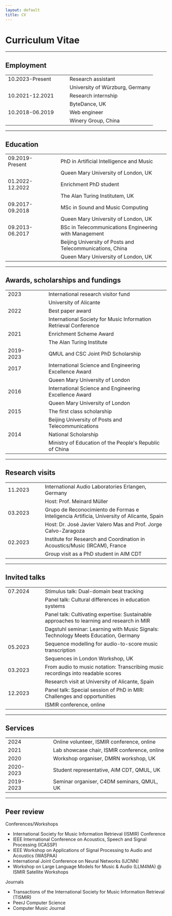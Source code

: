 ```yaml
---
layout: default
title: CV
---
```


# Curriculum Vitae

---

## Employment

|                       |                           |       |
|:--------------------- |:------------------------- |:----- |
| 10.2023-Present    | &nbsp;&nbsp;&nbsp;&nbsp;  | Research assistant |
|                       | | University of Würzburg, Germany |
| 10.2021-12.2021    | &nbsp;&nbsp;&nbsp;&nbsp;  | Research internship |
|                       | | ByteDance, UK |
| 10.2018-06.2019    | &nbsp;&nbsp;&nbsp;&nbsp;  | Web engineer |
|                       | | Winery Group, China |

---

## Education

|                   |                           |       |
|:----------------- |:------------------------- |:----- |
| 09.2019-Present| &nbsp;&nbsp;&nbsp;&nbsp;  | PhD in Artificial Intelligence and Music |
|                   | | Queen Mary University of London, UK |
| 01.2022-12.2022| &nbsp;&nbsp;&nbsp;&nbsp;  | Enrichment PhD student |
|                   | | The Alan Turing Institutem, UK |
| 09.2017-09.2018| &nbsp;&nbsp;&nbsp;&nbsp;  | MSc in Sound and Music Computing |
|                   | | Queen Mary University of London, UK |
| 09.2013-06.2017| &nbsp;&nbsp;&nbsp;&nbsp;  | BSc in Telecommunications Engineering with Management |
|                   | | Beijing University of Posts and Telecommunications, China |
|                   | | Queen Mary University of London, UK |

---

## Awards, scholarships and fundings

|       |                           |     |
|:----- |:------------------------- |:--- |
| 2023  | &nbsp;&nbsp;&nbsp;&nbsp;  | International research visitor fund |
|       | | University of Alicante |
| 2022  | &nbsp;&nbsp;&nbsp;&nbsp;  | Best paper award |
|       | | International Society for Music Information Retrieval Conference |
| 2021  | &nbsp;&nbsp;&nbsp;&nbsp;  | Enrichment Scheme Award |
|       | | The Alan Turing Institute |
| 2019-2023  | &nbsp;&nbsp;&nbsp;&nbsp;  | QMUL and CSC Joint PhD Scholarship |
| 2017  | &nbsp;&nbsp;&nbsp;&nbsp;  | International Science and Engineering Excellence Award |
|       | | Queen Mary University of London |
| 2016  | &nbsp;&nbsp;&nbsp;&nbsp;  | International Science and Engineering Excellence Award |
|       | | Queen Mary University of London |
| 2015  | &nbsp;&nbsp;&nbsp;&nbsp;  | The first class scholarship |
|       | | Beijing University of Posts and Telecommunications |
| 2014  | &nbsp;&nbsp;&nbsp;&nbsp;  | National Scholarship |
|       | | Ministry of Education of the People's Republic of China |

---

## Research visits

|           |                           |     |
|:--------- |:------------------------- |:--- |
| 11.2023   | &nbsp;&nbsp;&nbsp;&nbsp;  | International Audio Laboratories Erlangen, Germany |
|           | | Host: Prof. Meinard Müller |
| 03.2023   | &nbsp;&nbsp;&nbsp;&nbsp;  | Grupo de Reconocimiento de Formas e Inteligencia Artificia, University of Alicante, Spain |
|           | | Host: Dr. José Javier Valero Mas and Prof. Jorge Calvo-Zaragoza |
| 02.2023   | &nbsp;&nbsp;&nbsp;&nbsp;  | Institute for Research and Coordination in Acoustics/Music (IRCAM), France |
|           | | Group visit as a PhD student in AIM CDT |

---

## Invited talks

|           |                           |     |
|:--------- |:------------------------- |:--- |
| 07.2024   | &nbsp;&nbsp;&nbsp;&nbsp;  | Stimulus talk: Dual-domain beat tracking |
|           | &nbsp;&nbsp;&nbsp;&nbsp;  | Panel talk: Cultural differences in education systems |
|           | &nbsp;&nbsp;&nbsp;&nbsp;  | Panel talk: Cultivating expertise: Sustainable approaches to learning and research in MIR |
|           | | Dagstuhl seminar: Learning with Music Signals: Technology Meets Education, Germany |
| 05.2023   | &nbsp;&nbsp;&nbsp;&nbsp;  | Sequence modelling for audio-to-score music transcription |
|           | | Sequences in London Workshop, UK |
| 03.2023   | &nbsp;&nbsp;&nbsp;&nbsp;  | From audio to music notation: Transcribing music recordings into readable scores |
|           | | Research visit at University of Alicante, Spain |
| 12.2023   | &nbsp;&nbsp;&nbsp;&nbsp;  | Panel talk: Special session of PhD in MIR: Challenges and opportunities |
|           | | ISMIR conference, online |

---

## Services

|       |                           |     |
|:----- |:------------------------- |:--- |
| 2024  | &nbsp;&nbsp;&nbsp;&nbsp;  | Online volunteer, ISMIR conference, online |
| 2021  | &nbsp;&nbsp;&nbsp;&nbsp;  | Lab showcase chair, ISMIR conference, online |
| 2020  | &nbsp;&nbsp;&nbsp;&nbsp;  | Workshop organiser, DMRN workshop, UK |
| 2020-2023 | &nbsp;&nbsp;&nbsp;&nbsp;  | Student representative, AIM CDT, QMUL, UK |
| 2019-2023 | &nbsp;&nbsp;&nbsp;&nbsp;  | Seminar organiser, C4DM seminars, QMUL, UK |

---

## Peer review

Conferences/Workshops

- International Society for Music Information Retrieval (ISMIR) Conference
- IEEE International Conference on Acoustics, Speech and Signal Processing (ICASSP)
- IEEE Workshop on Applications of Signal Processing to Audio and Acoustics (WASPAA)
- International Joint Conference on Neural Networks (IJCNN)
- Workshop on Large Language Models for Music \& Audio (LLM4MA) @ ISMIR Satellite Workshops

Journals

- Transactions of the International Society for Music Information Retrieval (TISMIR)
- PeerJ Computer Science
- Computer Music Journal
